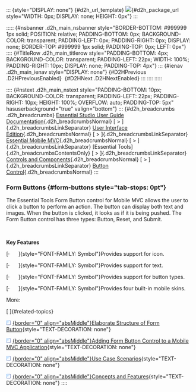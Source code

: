 ::: {style="DISPLAY: none"}
[](ms-xhelp:///?Id=d2h_url_template){#d2h_url_template} ![](!package_url!){#d2h_package_url style="WIDTH: 0px; DISPLAY: none; HEIGHT: 0px"}
:::

::::: {#nsbanner .d2h_main_nsbanner style="BORDER-BOTTOM: #999999 1px solid; POSITION: relative; PADDING-BOTTOM: 0px; BACKGROUND-COLOR: transparent; PADDING-LEFT: 0px; PADDING-RIGHT: 0px; DISPLAY: none; BORDER-TOP: #999999 1px solid; PADDING-TOP: 0px; LEFT: 0px"}
:::: {#TitleRow .d2h_main_titlerow style="PADDING-BOTTOM: 4px; BACKGROUND-COLOR: transparent; PADDING-LEFT: 22px; WIDTH: 100%; PADDING-RIGHT: 10px; DISPLAY: none; PADDING-TOP: 4px"}
::: {#ienav .d2h_main_ienav style="DISPLAY: none"}
[](ms-xhelp:///?Id=0accc92b-8762-417b-b730-f4af44e15ea1){#D2HPrevious .D2HPreviousEnabled}  [](ms-xhelp:///?Id=7fb57cb1-e203-4e7f-a67b-a1af7d45bd40){#D2HNext .D2HNextEnabled}
:::
::::
:::::

:::: {#nstext .d2h_main_nstext style="PADDING-BOTTOM: 10px; BACKGROUND-COLOR: transparent; PADDING-LEFT: 22px; PADDING-RIGHT: 10px; HEIGHT: 100%; OVERFLOW: auto; PADDING-TOP: 5px" hasuserbackground="true" valign="bottom"}
::: {#d2h_breadcrumbs .d2h_breadcrumbs}
[Essential Studio User Guide Documentation](ms-xhelp:///?Id=12457748-09e3-4d74-a240-8e049cedf030){.d2h_breadcrumbsNormal} [ \> ]{.d2h_breadcrumbsLinkSeparator} [User Interface Edition](ms-xhelp:///?Id=c29296b7-531c-413b-a0ec-488ca1f7f669){.d2h_breadcrumbsNormal} [ \> ]{.d2h_breadcrumbsLinkSeparator} [Essential Mobile MVC](ms-xhelp:///?Id=74df42e3-5434-4590-9be6-3ae2f911cbbc){.d2h_breadcrumbsNormal} [ \> ]{.d2h_breadcrumbsLinkSeparator} [Essential Tools]{.d2h_breadcrumbsContentsOnly} [ \> ]{.d2h_breadcrumbsLinkSeparator} [Controls and Components](ms-xhelp:///?Id=143afae1-3f83-4d32-9bfa-92ed7022a696){.d2h_breadcrumbsNormal} [ \> ]{.d2h_breadcrumbsLinkSeparator} [Button Control](ms-xhelp:///?Id=61ace9c5-474f-4ec9-916e-740679817b65){.d2h_breadcrumbsNormal}
:::

### Form Buttons {#form-buttons style="tab-stops: 0pt"}

The Essential Tools Form Button control for Mobile MVC allows the user to click a button to perform an action. The button can display both text and images. When the button is clicked, it looks as if it is being pushed. The Form Button control has three types: Button, Reset, and Submit.

 

**Key Features**

[·      ]{style="FONT-FAMILY: Symbol"}Provides support for icon.

[·      ]{style="FONT-FAMILY: Symbol"}Provides support for text.

[·      ]{style="FONT-FAMILY: Symbol"}Provides support for button types.

[·      ]{style="FONT-FAMILY: Symbol"}Provides four built-in mobile skins.

More:

[ ]{#related-topics}

[![](button.gif){border="0" align="absMiddle"}Elaborate Structure of Form Button](ms-xhelp:///?Id=9614b71a-3220-4e09-8eb1-f11f119d1fd9){style="TEXT-DECORATION: none"}

[![](button.gif){border="0" align="absMiddle"}Adding Form Button Control to a Mobile MVC Application](ms-xhelp:///?Id=fa5d6e47-573e-43a1-a7eb-f049cf094c65){style="TEXT-DECORATION: none"}

[![](button.gif){border="0" align="absMiddle"}Use Case Scenarios](ms-xhelp:///?Id=199f98b1-601e-4fc5-b52b-e5c4cb95c681){style="TEXT-DECORATION: none"}

[![](button.gif){border="0" align="absMiddle"}Concepts and Features](ms-xhelp:///?Id=605ffd36-14b2-4050-bb39-801091836849){style="TEXT-DECORATION: none"}
::::
